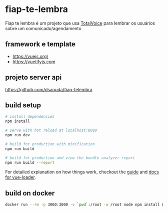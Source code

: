 # fiap-te-lembra

Fiap te lembra é um projeto que usa [TotalVoice](http://www.totalvoice.com.br) para lembrar os usuários sobre um comunicado/agendamento

## framework e template

- https://vuejs.org/
- https://vuetifyjs.com

## projeto server api

https://github.com/dsaouda/fiap-telembra

## build setup

``` bash
# install dependencies
npm install

# serve with hot reload at localhost:8080
npm run dev

# build for production with minification
npm run build

# build for production and view the bundle analyzer report
npm run build --report
```

For detailed explanation on how things work, checkout the [guide](http://vuejs-templates.github.io/webpack/) and [docs for vue-loader](http://vuejs.github.io/vue-loader).

## build on docker

```bash
docker run --rm -p 3000:3000 -v `pwd`:/root -w /root node npm install && npm run dev
```
